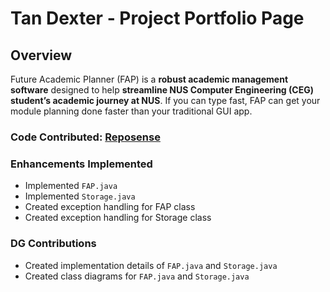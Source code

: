 # Tan Dexter - Project Portfolio Page

## Overview

Future Academic Planner (FAP) is a **robust academic management software** designed to help **streamline NUS Computer
Engineering (CEG) student’s academic journey at NUS**. If you can type fast, FAP can get your module planning done
faster than your traditional GUI app.

### Code Contributed: [Reposense](https://nus-cs2113-ay2324s2.github.io/tp-dashboard/?search=dextboy&breakdown=true&sort=groupTitle%20dsc&sortWithin=title&since=2024-02-23&timeframe=commit&mergegroup=&groupSelect=groupByRepos&checkedFileTypes=docs~functional-code~test-code~other)

### Enhancements Implemented

 - Implemented `FAP.java`
 - Implemented `Storage.java`
 - Created exception handling for FAP class
 - Created exception handling for Storage class

### DG Contributions

- Created implementation details of `FAP.java` and `Storage.java`
- Created class diagrams for `FAP.java` and `Storage.java`
